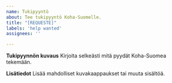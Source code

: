 ```yaml
---
name: Tukipyyntö
about: Tee tukipyyntö Koha-Suomelle.
title: "[REQUESTE]"
labels: 'help wanted'
assignees: ''

---
```


**Tukipyynnön kuvaus**
Kirjoita selkeästi mitä pyydät Koha-Suomea tekemään.

**Lisätiedot**
Lisää mahdolliset kuvakaappaukset tai muuta sisältöä.
